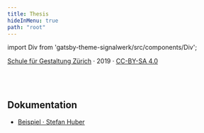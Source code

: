 ```yaml
---
title: Thesis
hideInMenu: true
path: "root"
---
```


import Div from 'gatsby-theme-signalwerk/src/components/Div';




<Div className="column__text">


[Schule für Gestaltung Zürich](https://sfgz.ch/) · 2019 · [CC-BY-SA 4.0](https://creativecommons.org/licenses/by-sa/4.0/)


<br />
<br />


## Dokumentation

* [Beispiel · Stefan Huber](/posts/2020/example/)

</Div>
